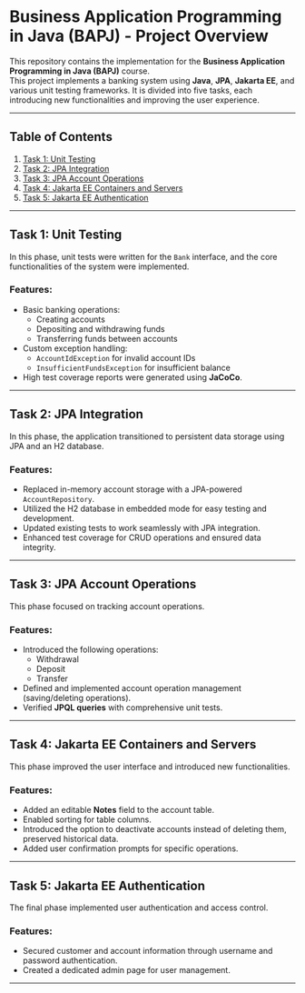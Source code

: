 # Business Application Programming in Java (BAPJ) - Project Overview  

This repository contains the implementation for the **Business Application Programming in Java (BAPJ)** course.  
This project implements a banking system using **Java**, **JPA**, **Jakarta EE**, and various unit testing frameworks. It is divided into five tasks, each introducing new functionalities and improving the user experience.  

---

## Table of Contents  

1. [Task 1: Unit Testing](#task-1-unit-testing)  
2. [Task 2: JPA Integration](#task-2-jpa-integration)  
3. [Task 3: JPA Account Operations](#task-3-jpa-account-operations)  
4. [Task 4: Jakarta EE Containers and Servers](#task-4-jakarta-ee-containers-and-servers)  
5. [Task 5: Jakarta EE Authentication](#task-5-jakarta-ee-authentication)  

---

## Task 1: Unit Testing  

In this phase, unit tests were written for the `Bank` interface, and the core functionalities of the system were implemented.  

### Features:  
- Basic banking operations:  
  - Creating accounts  
  - Depositing and withdrawing funds  
  - Transferring funds between accounts  
- Custom exception handling:  
  - `AccountIdException` for invalid account IDs  
  - `InsufficientFundsException` for insufficient balance  
- High test coverage reports were generated using **JaCoCo**.  

---

## Task 2: JPA Integration  

In this phase, the application transitioned to persistent data storage using JPA and an H2 database.  

### Features:  
- Replaced in-memory account storage with a JPA-powered `AccountRepository`.  
- Utilized the H2 database in embedded mode for easy testing and development.  
- Updated existing tests to work seamlessly with JPA integration.  
- Enhanced test coverage for CRUD operations and ensured data integrity.  

---

## Task 3: JPA Account Operations  

This phase focused on tracking account operations.  

### Features:  
- Introduced the following operations:  
  - Withdrawal  
  - Deposit  
  - Transfer  
- Defined and implemented account operation management (saving/deleting operations).  
- Verified **JPQL queries** with comprehensive unit tests.  

---

## Task 4: Jakarta EE Containers and Servers  

This phase improved the user interface and introduced new functionalities.  

### Features:  
- Added an editable **Notes** field to the account table.  
- Enabled sorting for table columns.  
- Introduced the option to deactivate accounts instead of deleting them, preserved historical data.  
- Added user confirmation prompts for specific operations.  

---

## Task 5: Jakarta EE Authentication  

The final phase implemented user authentication and access control.  

### Features:  
- Secured customer and account information through username and password authentication.  
- Created a dedicated admin page for user management.  

---


